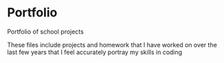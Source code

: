 # Portfolio
Portfolio of school projects 

These files include projects and homework that I have worked on over the last few years that I feel accurately portray my skills in coding
